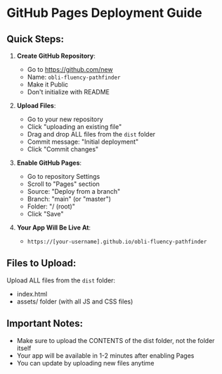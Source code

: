 # GitHub Pages Deployment Guide

## Quick Steps:

1. **Create GitHub Repository**:
   - Go to https://github.com/new
   - Name: `obli-fluency-pathfinder`
   - Make it Public
   - Don't initialize with README

2. **Upload Files**:
   - Go to your new repository
   - Click "uploading an existing file"
   - Drag and drop ALL files from the `dist` folder
   - Commit message: "Initial deployment"
   - Click "Commit changes"

3. **Enable GitHub Pages**:
   - Go to repository Settings
   - Scroll to "Pages" section
   - Source: "Deploy from a branch"
   - Branch: "main" (or "master")
   - Folder: "/ (root)"
   - Click "Save"

4. **Your App Will Be Live At**:
   - `https://[your-username].github.io/obli-fluency-pathfinder`

## Files to Upload:
Upload ALL files from the `dist` folder:
- index.html
- assets/ folder (with all JS and CSS files)

## Important Notes:
- Make sure to upload the CONTENTS of the dist folder, not the folder itself
- Your app will be available in 1-2 minutes after enabling Pages
- You can update by uploading new files anytime
